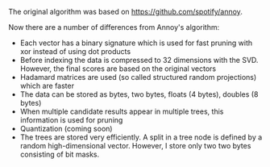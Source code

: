 The original algorithm was based on https://github.com/spotify/annoy.

Now there are a number of differences from Annoy's algorithm:

* Each vector has a binary signature which is used for fast pruning with xor instead of using dot products
* Before indexing the data is compressed to 32 dimensions with the SVD. However, the final scores are based on the original vectors
* Hadamard matrices are used (so called structured random projections) which are faster
* The data can be stored as bytes, two bytes, floats (4 bytes), doubles (8 bytes)
* When multiple candidate results appear in multiple trees, this information is used for pruning
* Quantization (coming soon)
* The trees are stored very efficiently. A split in a tree node is defined by a random high-dimensional vector. However, I store only two two bytes consisting of bit masks.
